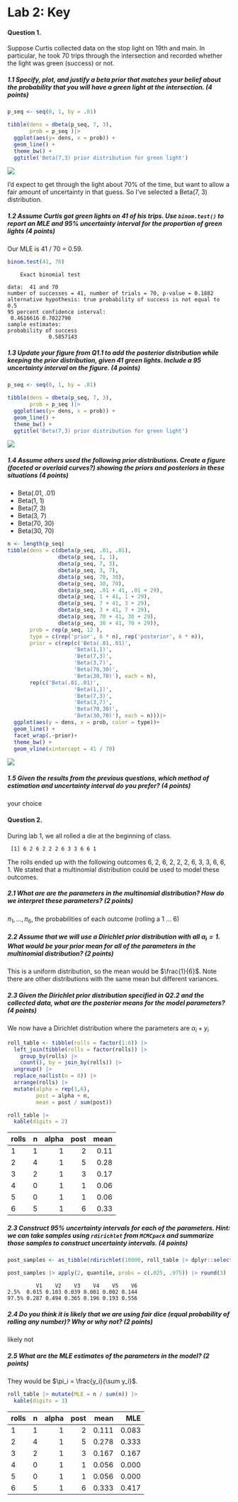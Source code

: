 # Lab 2: Key


#### Question 1.

Suppose Curtis collected data on the stop light on 19th and main. In
particular, he took 70 trips through the intersection and recorded
whether the light was green (success) or not.

##### 1.1 Specify, plot, and justify a beta prior that matches your belief about the probability that you will have a green light at the intersection. (4 points)

``` r
p_seq <- seq(0, 1, by = .01)

tibble(dens = dbeta(p_seq, 7, 3),
       prob = p_seq )|>
  ggplot(aes(y= dens, x = prob)) +
  geom_line() + 
  theme_bw() +
  ggtitle('Beta(7,3) prior distribution for green light')
```

![](Lab2_key_files/figure-commonmark/unnamed-chunk-2-1.png)

I’d expect to get through the light about 70% of the time, but want to
allow a fair amount of uncertainty in that guess. So I’ve selected a
Beta(7, 3) distribution.

##### 1.2 Assume Curtis got green lights on 41 of his trips. Use `binom.test()` to report an MLE and 95% uncertainty interval for the proportion of green lights (4 points)

Our MLE is 41 / 70 = 0.59.

``` r
binom.test(41, 70)
```


        Exact binomial test

    data:  41 and 70
    number of successes = 41, number of trials = 70, p-value = 0.1882
    alternative hypothesis: true probability of success is not equal to 0.5
    95 percent confidence interval:
     0.4616616 0.7022790
    sample estimates:
    probability of success 
                 0.5857143 

##### 1.3 Update your figure from Q1.1 to add the posterior distribution while keeping the prior distribution, given 41 green lights. Include a 95 uncertainty interval on the figure. (4 points)

``` r
p_seq <- seq(0, 1, by = .01)

tibble(dens = dbeta(p_seq, 7, 3),
       prob = p_seq )|>
  ggplot(aes(y= dens, x = prob)) +
  geom_line() + 
  theme_bw() +
  ggtitle('Beta(7,3) prior distribution for green light')
```

![](Lab2_key_files/figure-commonmark/unnamed-chunk-4-1.png)

##### 1.4 Assume others used the following prior distributions. Create a figure (faceted or overlaid curves?) showing the priors and posteriors in these situations (4 points)

- Beta(.01, .01)
- Beta(1, 1)
- Beta(7, 3)
- Beta(3, 7)
- Beta(70, 30)
- Beta(30, 70)

``` r
n <- length(p_seq)
tibble(dens = c(dbeta(p_seq, .01, .01),
                dbeta(p_seq, 1, 1),
                dbeta(p_seq, 7, 3),
                dbeta(p_seq, 3, 7),
                dbeta(p_seq, 70, 30),
                dbeta(p_seq, 30, 70),
                dbeta(p_seq, .01 + 41, .01 + 29),
                dbeta(p_seq, 1 + 41, 1 + 29),
                dbeta(p_seq, 7 + 41, 3 + 29),
                dbeta(p_seq, 3 + 41, 7 + 29),
                dbeta(p_seq, 70 + 41, 30 + 29),
                dbeta(p_seq, 30 + 41, 70 + 29)),
       prob = rep(p_seq, 12 ),
       type = c(rep('prior', 6 * n), rep('posterior', 6 * n)),
       prior = c(rep(c('Beta(.01,.01)',
                     'Beta(1,1)',
                     'Beta(7,3)',
                     'Beta(3,7)',
                     'Beta(70,30)',
                     'Beta(30,70)'), each = n),
       rep(c('Beta(.01,.01)',
                     'Beta(1,1)',
                     'Beta(7,3)',
                     'Beta(3,7)',
                     'Beta(70,30)',
                     'Beta(30,70)'), each = n)))|>
  ggplot(aes(y = dens, x = prob, color = type))+
  geom_line() +
  facet_wrap(.~prior)+
  theme_bw() +
  geom_vline(xintercept = 41 / 70)
```

![](Lab2_key_files/figure-commonmark/unnamed-chunk-5-1.png)

##### 1.5 Given the results from the previous questions, which method of estimation and uncertainty interval do you prefer? (4 points)

your choice

#### Question 2.

During lab 1, we all rolled a die at the beginning of class.

     [1] 6 2 6 2 2 2 6 3 3 6 6 1

The rolls ended up with the following outcomes 6, 2, 6, 2, 2, 2, 6, 3,
3, 6, 6, 1. We stated that a multinomial distribution could be used to
model these outcomes.

##### 2.1 What are are the parameters in the multinomial distribution? How do we interpret these parameters? (2 points)

$\pi_1, ..., \pi_6$, the probabilities of each outcome (rolling a 1 … 6)

##### 2.2 Assume that we will use a Dirichlet prior distribution with all $\alpha_i = 1$. What would be your prior mean for all of the parameters in the multinomial distribution? (2 points)

This is a uniform distribution, so the mean would be $\frac{1}{6}$. Note
there are other distributions with the same mean but different
variances.

##### 2.3 Given the Dirichlet prior distribution specified in Q2.2 and the collected data, what are the posterior means for the model parameters? (4 points)

We now have a Dirichlet distribution where the parameters are
$\alpha_i + y_i$

``` r
roll_table <- tibble(rolls = factor(1:6)) |> 
  left_join(tibble(rolls = factor(rolls)) |> 
    group_by(rolls) |> 
    count(), by = join_by(rolls)) |>
  ungroup() |>
  replace_na(list(n = 0)) |>
  arrange(rolls) |>
  mutate(alpha = rep(1,6),
         post = alpha + n,
         mean = post / sum(post)) 

roll_table |>
  kable(digits = 2)
```

| rolls |   n | alpha | post | mean |
|:------|----:|------:|-----:|-----:|
| 1     |   1 |     1 |    2 | 0.11 |
| 2     |   4 |     1 |    5 | 0.28 |
| 3     |   2 |     1 |    3 | 0.17 |
| 4     |   0 |     1 |    1 | 0.06 |
| 5     |   0 |     1 |    1 | 0.06 |
| 6     |   5 |     1 |    6 | 0.33 |

##### 2.3 Construct 95% uncertainty intervals for each of the parameters. Hint: we can take samples using `rdirichlet` from `MCMCpack` and summarize those samples to construct uncertainty intervals. (4 points)

``` r
post_samples <- as_tibble(rdirichlet(10000, roll_table |> dplyr::select(post) |> pull()))

post_samples |> apply(2, quantile, probs = c(.025, .975)) |> round(3)
```

             V1    V2    V3    V4    V5    V6
    2.5%  0.015 0.103 0.039 0.001 0.002 0.144
    97.5% 0.287 0.494 0.365 0.196 0.193 0.556

##### 2.4 Do you think it is likely that we are using fair dice (equal probability of rolling any number)? Why or why not? (2 points)

likely not

##### 2.5 What are the MLE estimates of the parameters in the model? (2 points)

They would be $\pi_i = \frac{y_i}{\sum y_i}$.

``` r
roll_table |> mutate(MLE = n / sum(n)) |>
  kable(digits = 3)
```

| rolls |   n | alpha | post |  mean |   MLE |
|:------|----:|------:|-----:|------:|------:|
| 1     |   1 |     1 |    2 | 0.111 | 0.083 |
| 2     |   4 |     1 |    5 | 0.278 | 0.333 |
| 3     |   2 |     1 |    3 | 0.167 | 0.167 |
| 4     |   0 |     1 |    1 | 0.056 | 0.000 |
| 5     |   0 |     1 |    1 | 0.056 | 0.000 |
| 6     |   5 |     1 |    6 | 0.333 | 0.417 |
